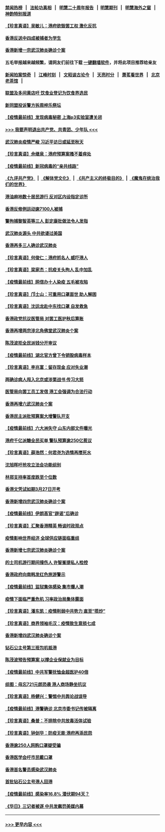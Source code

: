 #### [禁闻热榜](热点新闻.md?=0)  &nbsp;&nbsp;|&nbsp;&nbsp; [法轮功真相](https://github.com/gfw-breaker/truth/blob/master/README.md?=0) &nbsp;&nbsp;|&nbsp;&nbsp; [明慧二十周年报告](https://github.com/gfw-breaker/mh-reports/blob/master/README.md?=0) &nbsp;&nbsp;|&nbsp;&nbsp;[明慧期刊](https://github.com/gfw-breaker/mh-qikan) &nbsp;&nbsp;|&nbsp;&nbsp; [明慧海外之窗](https://github.com/gfw-breaker/mh-news/blob/master/README.md?=0) &nbsp;&nbsp;|&nbsp;&nbsp; [神韵特别报道](https://github.com/gfw-breaker/mh-news/blob/master/shenyun.md?=0)
#### [【珍言真语】吴敏儿：港府欲毁罢工权 激化反抗](../pages/nsc415/n11912457.md?t=03040431) 
#### [香港反送中四成被捕者为学生](../pages/nsc415/n11910730.md?t=03040431) 
#### [香港新增一宗武汉肺炎确诊个案](../pages/nsc415/n11910724.md?t=03040431) 
#### 五毛举报越来越频繁，请网友们前往下载 [一键翻墙软件](https://github.com/gfw-breaker/ssr-accounts)，并将此项目推荐给亲友
#### [新闻拍案惊奇](https://github.com/gfw-breaker/banned-news/blob/master/pages/link4.md) &nbsp;&nbsp;|&nbsp;&nbsp; [江峰时刻](https://github.com/gfw-breaker/banned-news/blob/master/pages/link4.md) &nbsp;&nbsp;|&nbsp;&nbsp; [文昭谈古论今](https://github.com/gfw-breaker/banned-news/blob/master/pages/link4.md) &nbsp;&nbsp;|&nbsp;&nbsp; [天亮时分](https://github.com/gfw-breaker/banned-news/blob/master/pages/link4.md) &nbsp;&nbsp;|&nbsp;&nbsp; [萧茗看世界](https://github.com/gfw-breaker/banned-news/blob/master/pages/link4.md) &nbsp;&nbsp;|&nbsp;&nbsp; [北京老茶馆](https://github.com/gfw-breaker/banned-news/blob/master/pages/link4.md) &nbsp;&nbsp;|&nbsp;&nbsp; 
#### [联盟及多间黄店吁 饮食业登记为饮食界选民](../pages/nsc415/n11910718.md?t=03040431) 
#### [新同盟投诉警方拆周梓乐祭坛](../pages/nsc415/n11910707.md?t=03040431) 
#### [【疫情最前线】发现病毒秘密 上海p3实验室遭关闭](../pages/nsc415/n11910640.md?t=03040431) 
#### [>>> 我要声明退出共产党、共青团、少年队 <<<](https://github.com/begood0513/goodnews/blob/master/quit/letter.md) 
#### [武汉肺炎疫情严峻 习近平访日或延至秋天](../pages/nsc415/n11910570.md?t=03040431) 
#### [【珍言真语】佘继泉：港府预算案搔不着痒处](../pages/nsc415/n11910011.md?t=03040431) 
#### [【疫情最前线】新冠病毒的“亲共线路”](../pages/nsc415/n11907734.md?t=03040431) 
#### [《九评共产党》](https://github.com/begood0513/9ping.md/blob/master/README.md) &nbsp;|&nbsp; [《解体党文化》](../../../../jtdwh.md/blob/master/README.md)  &nbsp;|&nbsp; [《共产主义的终极目的》](../../../../gczydzjmd.md/blob/master/README.md) &nbsp;|&nbsp; [《魔鬼在统治我们的世界》](../../../../mgztzwmdsj.md/blob/master/README.md) 
#### [港油麻地数十居民游行 反对区内设指定诊所](../pages/nsc415/n11907900.md?t=03040431) 
#### [香港反修例运动逾7100人被捕](../pages/nsc415/n11907922.md?t=03040431) 
#### [警拘捕黎智英等三人 彭定康批做法令人发指](../pages/nsc415/n11907905.md?t=03040431) 
#### [武汉肺炎源头 中共欲诿过美国](../pages/nsc415/n11907665.md?t=03040431) 
#### [香港再多三人确诊武汉肺炎](../pages/nsc415/n11907846.md?t=03040431) 
#### [【珍言真语】何俊仁：港府抓名人 威吓港人](../pages/nsc415/n11907561.md?t=03040431) 
#### [【珍言真语】梁家杰：抗疫关头拘人 乱中加乱](../pages/nsc415/n11907444.md?t=03040431) 
#### [【疫情最前线】网信办十人染疫 五毛被攻陷](../pages/nsc415/n11903757.md?t=03040431) 
#### [【珍言真语】邝士山：可重用口罩面世 助人解困](../pages/nsc415/n11903875.md?t=03040431) 
#### [【珍言真语】沈运龙赴中东找口罩 自发救急](../pages/nsc415/n11903291.md?t=03040431) 
#### [香港政党抗议医管局 对罢工医护秋后算账](../pages/nsc415/n11901746.md?t=03040431) 
#### [香港再增两宗涉北角佛堂武汉肺炎个案](../pages/nsc415/n11901737.md?t=03040431) 
#### [陈茂波拒全民派钱分开审议](../pages/nsc415/n11901672.md?t=03040431) 
#### [【疫情最前线】湖北官方曾下令销毁病毒样本](../pages/nsc415/n11901518.md?t=03040431) 
#### [【珍言真语】李兆富：留存现金 应对失业潮](../pages/nsc415/n11901448.md?t=03040431) 
#### [两确诊病人闯入北京或涉栗战书 传习大怒](../pages/nsc415/n11901180.md?t=03040431) 
#### [医管局向罢工员工发信 港工会强调为合法行动](../pages/nsc415/n11898870.md?t=03040431) 
#### [香港再增六武汉肺炎个案](../pages/nsc415/n11898843.md?t=03040431) 
#### [香港民主派批预算案大增警队开支](../pages/nsc415/n11898813.md?t=03040431) 
#### [【疫情最前线】六大洲失守 山东内部文件曝光](../pages/nsc415/n11898455.md?t=03040431) 
#### [港府千亿派糖全民买单 警队预算逾250亿惹议](../pages/nsc415/n11898608.md?t=03040431) 
#### [【珍言真语】薛浩然：何君尧为选情再搅死水](../pages/nsc415/n11898269.md?t=03040431) 
#### [沈旭晖吁抢攻立法会功能组别](../pages/nsc415/n11896084.md?t=03040431) 
#### [林郑支持率首度跌至个位数](../pages/nsc415/n11896058.md?t=03040431) 
#### [香港文凭试如期3月27日开考](../pages/nsc415/n11896055.md?t=03040431) 
#### [香港新增四宗武汉肺炎确诊个案](../pages/nsc415/n11896040.md?t=03040431) 
#### [【疫情最前线】伊朗高官“辟谣”后确诊](../pages/nsc415/n11895902.md?t=03040431) 
#### [【珍言真语】汇聚香港精英 畅谈时政观点](../pages/nsc415/n11895733.md?t=03040431) 
#### [疫情影响世界经济 全球供应链面临重组](../pages/nsc415/n11895634.md?t=03040431) 
#### [香港新增七宗武汉肺炎确诊个案](../pages/nsc415/n11893498.md?t=03040431) 
#### [的士司机游行期间撞伤人 许智峯提私人检控](../pages/nsc415/n11893483.md?t=03040431) 
#### [香港政府向南韩发红色旅游警示](../pages/nsc415/n11893398.md?t=03040431) 
#### [【疫情最前线】监狱集体感染 集市爆人潮](../pages/nsc415/n11893181.md?t=03040431) 
#### [疫情下面临严重危机  习率政治局集体露面](../pages/nsc415/n11893305.md?t=03040431) 
#### [【珍言真语】潘东凯：疫情削弱中共势力 直至“揽炒”](../pages/nsc415/n11892866.md?t=03040431) 
#### [【珍言真语】商界领袖毛汉：疫情致生意损七成](../pages/nsc415/n11890348.md?t=03040431) 
#### [香港新增四武汉肺炎确诊个案](../pages/nsc415/n11890610.md?t=03040431) 
#### [钻石公主号第三班包机抵港](../pages/nsc415/n11890645.md?t=03040431) 
#### [陈茂波预告预算案 以撑企业保就业为目标](../pages/nsc415/n11890574.md?t=03040431) 
#### [【疫情最前线】中共军警抚恤金超医护40倍](../pages/nsc415/n11890458.md?t=03040431) 
#### [组图：毋忘721元朗恐袭 港人商场静坐抗议](../pages/nsc415/n11876882.md?t=03040431) 
#### [【珍言真语】杨健兴：警惕中共舆论战误导](../pages/nsc415/n11888131.md?t=03040431) 
#### [【疫情最前线】港警确诊 北京市委书记传被隔离](../pages/nsc415/n11886872.md?t=03040431) 
#### [【珍言真语】桑普：不排除中共放毒活体试验](../pages/nsc415/n11886832.md?t=03040431) 
#### [【珍言真语】钟剑华：防疫无能 港府再添民怨](../pages/nsc415/n11884504.md?t=03040431) 
#### [香港逾250人网购口罩疑受骗](../pages/nsc415/n11884388.md?t=03040431) 
#### [香港医学会吁市民戴口罩](../pages/nsc415/n11884367.md?t=03040431) 
#### [香港首名警员感染武汉肺炎](../pages/nsc415/n11884357.md?t=03040431) 
#### [首批钻石公主号港人回港](../pages/nsc415/n11884333.md?t=03040431) 
#### [【疫情最前线】感染率16.8% 潜伏期94天？](../pages/nsc415/n11884256.md?t=03040431) 
#### [《华日》三记者被逐 中共发飙罚美媒内幕](../pages/nsc415/n11884184.md?t=03040431) 

----
#### [ >>> 更早内容 <<< ](../indexes/nsc415-earlier.md)
